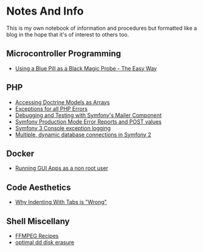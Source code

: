 # Notes And Info

This is my own notebook of information and procedures
but formatted like a blog in the hope that it's of
interest to others too.

## Microcontroller Programming

* [Using a Blue Pill as a Black Magic Probe - The Easy Way](https://github.com/andy-preston/avrnude/blob/master/blue-pill-black-magic-probe.md)

## PHP

* [Accessing Doctrine Models as Arrays](accessing-doctrine-models-as-arrays.md)
* [Exceptions for all PHP Errors](exceptions-for-php-errors.md)
* [Debugging and Testing with Symfony's Mailer Component](null-transport.md)
* [Symfony Production Mode Error Reports and POST values](https://stackoverflow.com/questions/53408755/symfony-production-mode-error-reports-and-post-values)
* [Symfony 3 Console exception logging](https://stackoverflow.com/questions/60930236/symfony-3-console-exception-logging-only-displayed-on-console)
* [Multiple, dynamic database connections in Symfony 2](https://stackoverflow.com/questions/15761685/multiple-dynamic-database-connections-in-symfony2/30800216#30800216)

## Docker

* [Running GUI Apps as a non root user](docker-gui-non-root.md)

## Code Aesthetics

* [Why Indenting With Tabs is "Wrong"](tab-indent.md)

## Shell Miscellany

* [FFMPEG Recipes](ffmpeg-recipes.md)
* [optimal dd disk erasure](optimal-dd.md)
